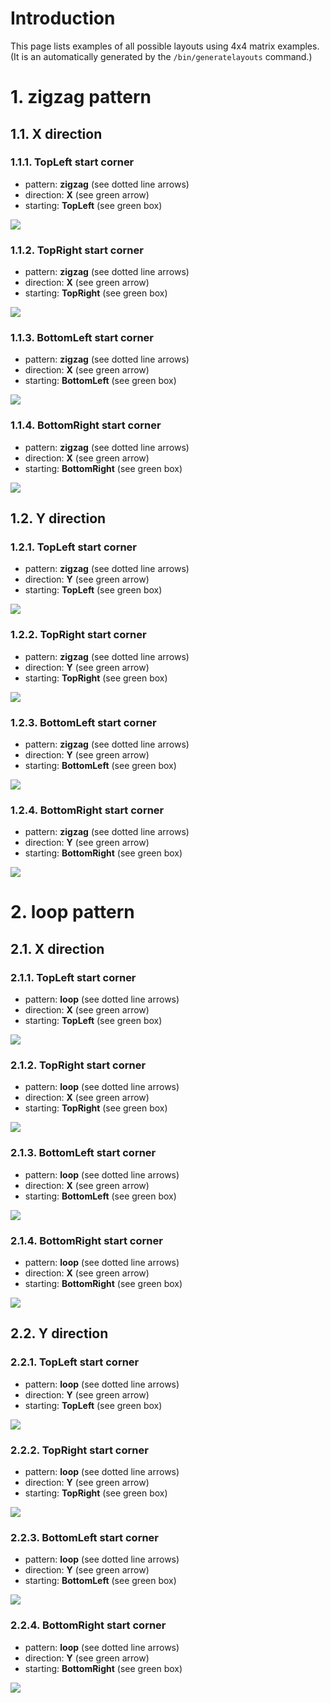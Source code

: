 # Introduction
This page lists examples of all possible layouts using 4x4 matrix examples. (It
is an automatically generated by the `/bin/generatelayouts` command.)

# 1. zigzag pattern

## 1.1. X direction

### 1.1.1. TopLeft start corner
  - pattern: **zigzag** (see dotted line arrows)
  - direction: **X** (see green arrow)
  - starting: **TopLeft** (see green box)

<img src="zigzag_X_TopLeft.svg" />

### 1.1.2. TopRight start corner
  - pattern: **zigzag** (see dotted line arrows)
  - direction: **X** (see green arrow)
  - starting: **TopRight** (see green box)

<img src="zigzag_X_TopRight.svg" />

### 1.1.3. BottomLeft start corner
  - pattern: **zigzag** (see dotted line arrows)
  - direction: **X** (see green arrow)
  - starting: **BottomLeft** (see green box)

<img src="zigzag_X_BottomLeft.svg" />

### 1.1.4. BottomRight start corner
  - pattern: **zigzag** (see dotted line arrows)
  - direction: **X** (see green arrow)
  - starting: **BottomRight** (see green box)

<img src="zigzag_X_BottomRight.svg" />

## 1.2. Y direction

### 1.2.1. TopLeft start corner
  - pattern: **zigzag** (see dotted line arrows)
  - direction: **Y** (see green arrow)
  - starting: **TopLeft** (see green box)

<img src="zigzag_Y_TopLeft.svg" />

### 1.2.2. TopRight start corner
  - pattern: **zigzag** (see dotted line arrows)
  - direction: **Y** (see green arrow)
  - starting: **TopRight** (see green box)

<img src="zigzag_Y_TopRight.svg" />

### 1.2.3. BottomLeft start corner
  - pattern: **zigzag** (see dotted line arrows)
  - direction: **Y** (see green arrow)
  - starting: **BottomLeft** (see green box)

<img src="zigzag_Y_BottomLeft.svg" />

### 1.2.4. BottomRight start corner
  - pattern: **zigzag** (see dotted line arrows)
  - direction: **Y** (see green arrow)
  - starting: **BottomRight** (see green box)

<img src="zigzag_Y_BottomRight.svg" />

# 2. loop pattern

## 2.1. X direction

### 2.1.1. TopLeft start corner
  - pattern: **loop** (see dotted line arrows)
  - direction: **X** (see green arrow)
  - starting: **TopLeft** (see green box)

<img src="loop_X_TopLeft.svg" />

### 2.1.2. TopRight start corner
  - pattern: **loop** (see dotted line arrows)
  - direction: **X** (see green arrow)
  - starting: **TopRight** (see green box)

<img src="loop_X_TopRight.svg" />

### 2.1.3. BottomLeft start corner
  - pattern: **loop** (see dotted line arrows)
  - direction: **X** (see green arrow)
  - starting: **BottomLeft** (see green box)

<img src="loop_X_BottomLeft.svg" />

### 2.1.4. BottomRight start corner
  - pattern: **loop** (see dotted line arrows)
  - direction: **X** (see green arrow)
  - starting: **BottomRight** (see green box)

<img src="loop_X_BottomRight.svg" />

## 2.2. Y direction

### 2.2.1. TopLeft start corner
  - pattern: **loop** (see dotted line arrows)
  - direction: **Y** (see green arrow)
  - starting: **TopLeft** (see green box)

<img src="loop_Y_TopLeft.svg" />

### 2.2.2. TopRight start corner
  - pattern: **loop** (see dotted line arrows)
  - direction: **Y** (see green arrow)
  - starting: **TopRight** (see green box)

<img src="loop_Y_TopRight.svg" />

### 2.2.3. BottomLeft start corner
  - pattern: **loop** (see dotted line arrows)
  - direction: **Y** (see green arrow)
  - starting: **BottomLeft** (see green box)

<img src="loop_Y_BottomLeft.svg" />

### 2.2.4. BottomRight start corner
  - pattern: **loop** (see dotted line arrows)
  - direction: **Y** (see green arrow)
  - starting: **BottomRight** (see green box)

<img src="loop_Y_BottomRight.svg" />

